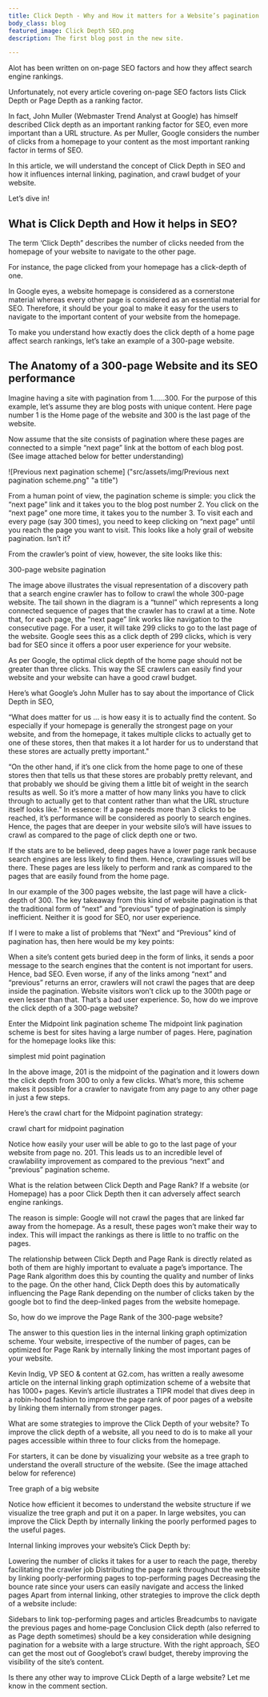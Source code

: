 ```yaml
---
title: Click Depth - Why and How it matters for a Website’s pagination and SEO
body_class: blog
featured_image: Click Depth SEO.png
description: The first blog post in the new site.

---
```


Alot has been written on on-page SEO factors and how they affect search engine rankings.

Unfortunately, not every article covering on-page SEO factors lists Click Depth or Page Depth as a ranking factor.

In fact, John Muller (Webmaster Trend Analyst at Google) has himself described Click depth as an important ranking factor for SEO, even more important than a URL structure. As per Muller, Google considers the number of clicks from a homepage to your content as the most important ranking factor in terms of SEO.

In this article, we will understand the concept of Click Depth in SEO and how it influences internal linking, pagination, and crawl budget of your website.

Let’s dive in!

## What is Click Depth and How it helps in SEO?

The term ‘Click Depth” describes the number of clicks needed from the homepage of your website to navigate to the other page.

For instance, the page clicked from your homepage has a click-depth of one.

In Google eyes, a website homepage is considered as a cornerstone material whereas every other page is considered as an essential material for SEO. Therefore, it should be your goal to make it easy for the users to navigate to the important content of your website from the homepage.

To make you understand how exactly does the click depth of a home page affect search rankings, let’s take an example of a 300-page website.

## The Anatomy of a 300-page Website and its SEO performance

Imagine having a site with pagination from 1……300. For the purpose of this example, let’s assume they are blog posts with unique content. Here page number 1 is the Home page of the website and 300 is the last page of the website.

Now assume that the site consists of pagination where these pages are connected to a simple “next page” link at the bottom of each blog post. (See image attached below for better understanding)

![Previous next pagination scheme] ("src/assets/img/Previous next pagination scheme.png" "a title")


From a human point of view, the pagination scheme is simple: you click the “next page” link and it takes you to the blog post number 2. You click on the “next page” one more time, it takes you to the number 3. To visit each and every page (say 300 times), you need to keep clicking on “next page” until you reach the page you want to visit. This looks like a holy grail of website pagination. Isn’t it?

From the crawler’s point of view, however, the site looks like this:

300-page website pagination

The image above illustrates the visual representation of a discovery path that a search engine crawler has to follow to crawl the whole 300-page website. The tail shown in the diagram is a “tunnel” which represents a long connected sequence of pages that the crawler has to crawl at a time. Note that, for each page, the “next page” link works like navigation to the consecutive page. For a user, it will take 299 clicks to go to the last page of the website. Google sees this as a click depth of 299 clicks, which is very bad for SEO since it offers a poor user experience for your website.

As per Google, the optimal click depth of the home page should not be greater than three clicks. This way the SE crawlers can easily find your website and your website can have a good crawl budget.

Here’s what Google’s John Muller has to say about the importance of Click Depth in SEO,

“What does matter for us ... is how easy it is to actually find the content. So especially if your homepage is generally the strongest page on your website, and from the homepage, it takes multiple clicks to actually get to one of these stores, then that makes it a lot harder for us to understand that these stores are actually pretty important."

“On the other hand, if it’s one click from the home page to one of these stores then that tells us that these stores are probably pretty relevant, and that probably we should be giving them a little bit of weight in the search results as well. So it’s more a matter of how many links you have to click through to actually get to that content rather than what the URL structure itself looks like.”
In essence: If a page needs more than 3 clicks to be reached, it’s performance will be considered as poorly to search engines. Hence, the pages that are deeper in your website silo’s will have issues to crawl as compared to the page of click depth one or two.

If the stats are to be believed, deep pages have a lower page rank because search engines are less likely to find them. Hence, crawling issues will be there. These pages are less likely to perform and rank as compared to the pages that are easily found from the home page.

In our example of the 300 pages website, the last page will have a click-depth of 300. The key takeaway from this kind of website pagination is that the traditional form of “next” and “previous” type of pagination is simply inefficient. Neither it is good for SEO, nor user experience.

If I were to make a list of problems that “Next” and “Previous” kind of pagination has, then here would be my key points:

When a site’s content gets buried deep in the form of links, it sends a poor message to the search engines that the content is not important for users. Hence, bad SEO.
Even worse, if any of the links among “next” and “previous” returns an error, crawlers will not crawl the pages that are deep inside the pagination.
Website visitors won’t click up to the 300th page or even lesser than that. That’s a bad user experience.
So, how do we improve the click depth of a 300-page website?

Enter the Midpoint link pagination scheme
The midpoint link pagination scheme is best for sites having a large number of pages. Here, pagination for the homepage looks like this:

simplest mid point pagination

In the above image, 201 is the midpoint of the pagination and it lowers down the click depth from 300 to only a few clicks. What’s more, this scheme makes it possible for a crawler to navigate from any page to any other page in just a few steps.

Here’s the crawl chart for the Midpoint pagination strategy:

crawl chart for midpoint pagination

Notice how easily your user will be able to go to the last page of your website from page no. 201. This leads us to an incredible level of crawlability improvement as compared to the previous “next” and “previous” pagination scheme.

What is the relation between Click Depth and Page Rank?
If a website (or Homepage) has a poor Click Depth then it can adversely affect search engine rankings.

The reason is simple: Google will not crawl the pages that are linked far away from the homepage. As a result, these pages won’t make their way to index. This will impact the rankings as there is little to no traffic on the pages.

The relationship between Click Depth and Page Rank is directly related as both of them are highly important to evaluate a page’s importance. The Page Rank algorithm does this by counting the quality and number of links to the page. On the other hand, Click Depth does this by automatically influencing the Page Rank depending on the number of clicks taken by the google bot to find the deep-linked pages from the website homepage.

So, how do we improve the Page Rank of the 300-page website?

The answer to this question lies in the internal linking graph optimization scheme. Your website, irrespective of the number of pages, can be optimized for Page Rank by internally linking the most important pages of your website.

Kevin Indig, VP SEO & content at G2.com, has written a really awesome article on the internal linking graph optimization scheme of a website that has 1000+ pages. Kevin’s article illustrates a TIPR model that dives deep in a robin-hood fashion to improve the page rank of poor pages of a website by linking them internally from stronger pages.

What are some strategies to improve the Click Depth of your website?
To improve the click depth of a website, all you need to do is to make all your pages accessible within three to four clicks from the homepage.

For starters, it can be done by visualizing your website as a tree graph to understand the overall structure of the website. (See the image attached below for reference)

Tree graph of a big website

Notice how efficient it becomes to understand the website structure if we visualize the tree graph and put it on a paper. In large websites, you can improve the Click Depth by internally linking the poorly performed pages to the useful pages.

Internal linking improves your website’s Click Depth by:

Lowering the number of clicks it takes for a user to reach the page, thereby facilitating the crawler job
Distributing the page rank throughout the website by linking poorly-performing pages to top-performing pages
Decreasing the bounce rate since your users can easily navigate and access the linked pages
Apart from internal linking, other strategies to improve the click depth of a website include:

Sidebars to link top-performing pages and articles
Breadcumbs to navigate the previous pages and home-page
Conclusion
Click depth (also referred to as Page depth sometimes) should be a key consideration while designing pagination for a website with a large structure. With the right approach, SEO can get the most out of Googlebot’s crawl budget, thereby improving the visibility of the site’s content.

Is there any other way to improve CLick Depth of a large website? Let me know in the comment section.